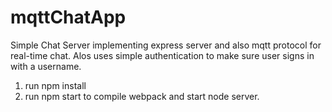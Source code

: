# mqttChatApp

Simple Chat Server implementing express server and also mqtt protocol for real-time chat.
Alos uses simple authentication to make sure user signs in with a username.

1. run npm install
2. run npm start to compile webpack and start node server.
